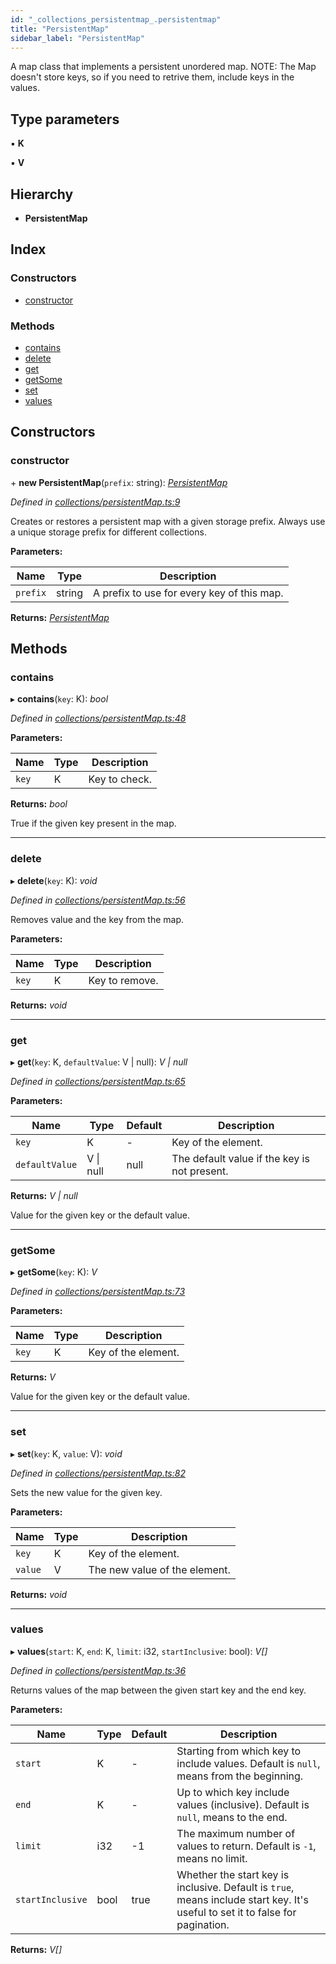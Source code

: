 ```yaml
---
id: "_collections_persistentmap_.persistentmap"
title: "PersistentMap"
sidebar_label: "PersistentMap"
---
```


A map class that implements a persistent unordered map.
NOTE: The Map doesn't store keys, so if you need to retrive them, include keys in the values.

## Type parameters

▪ **K**

▪ **V**

## Hierarchy

* **PersistentMap**

## Index

### Constructors

* [constructor](_collections_persistentmap_.persistentmap.md#constructor)

### Methods

* [contains](_collections_persistentmap_.persistentmap.md#contains)
* [delete](_collections_persistentmap_.persistentmap.md#delete)
* [get](_collections_persistentmap_.persistentmap.md#get)
* [getSome](_collections_persistentmap_.persistentmap.md#getsome)
* [set](_collections_persistentmap_.persistentmap.md#set)
* [values](_collections_persistentmap_.persistentmap.md#values)

## Constructors

###  constructor

\+ **new PersistentMap**(`prefix`: string): *[PersistentMap](_collections_persistentmap_.persistentmap.md)*

*Defined in [collections/persistentMap.ts:9](https://github.com/nearprotocol/near-runtime-ts/blob/2617e93/assembly/collections/persistentMap.ts#L9)*

Creates or restores a persistent map with a given storage prefix.
Always use a unique storage prefix for different collections.

**Parameters:**

Name | Type | Description |
------ | ------ | ------ |
`prefix` | string | A prefix to use for every key of this map.  |

**Returns:** *[PersistentMap](_collections_persistentmap_.persistentmap.md)*

## Methods

###  contains

▸ **contains**(`key`: K): *bool*

*Defined in [collections/persistentMap.ts:48](https://github.com/nearprotocol/near-runtime-ts/blob/2617e93/assembly/collections/persistentMap.ts#L48)*

**Parameters:**

Name | Type | Description |
------ | ------ | ------ |
`key` | K | Key to check. |

**Returns:** *bool*

True if the given key present in the map.

___

###  delete

▸ **delete**(`key`: K): *void*

*Defined in [collections/persistentMap.ts:56](https://github.com/nearprotocol/near-runtime-ts/blob/2617e93/assembly/collections/persistentMap.ts#L56)*

Removes value and the key from the map.

**Parameters:**

Name | Type | Description |
------ | ------ | ------ |
`key` | K | Key to remove.  |

**Returns:** *void*

___

###  get

▸ **get**(`key`: K, `defaultValue`: V | null): *V | null*

*Defined in [collections/persistentMap.ts:65](https://github.com/nearprotocol/near-runtime-ts/blob/2617e93/assembly/collections/persistentMap.ts#L65)*

**Parameters:**

Name | Type | Default | Description |
------ | ------ | ------ | ------ |
`key` | K | - | Key of the element. |
`defaultValue` | V &#124; null |  null | The default value if the key is not present. |

**Returns:** *V | null*

Value for the given key or the default value.

___

###  getSome

▸ **getSome**(`key`: K): *V*

*Defined in [collections/persistentMap.ts:73](https://github.com/nearprotocol/near-runtime-ts/blob/2617e93/assembly/collections/persistentMap.ts#L73)*

**Parameters:**

Name | Type | Description |
------ | ------ | ------ |
`key` | K | Key of the element. |

**Returns:** *V*

Value for the given key or the default value.

___

###  set

▸ **set**(`key`: K, `value`: V): *void*

*Defined in [collections/persistentMap.ts:82](https://github.com/nearprotocol/near-runtime-ts/blob/2617e93/assembly/collections/persistentMap.ts#L82)*

Sets the new value for the given key.

**Parameters:**

Name | Type | Description |
------ | ------ | ------ |
`key` | K | Key of the element. |
`value` | V | The new value of the element.  |

**Returns:** *void*

___

###  values

▸ **values**(`start`: K, `end`: K, `limit`: i32, `startInclusive`: bool): *V[]*

*Defined in [collections/persistentMap.ts:36](https://github.com/nearprotocol/near-runtime-ts/blob/2617e93/assembly/collections/persistentMap.ts#L36)*

Returns values of the map between the given start key and the end key.

**Parameters:**

Name | Type | Default | Description |
------ | ------ | ------ | ------ |
`start` | K | - | Starting from which key to include values. Default is `null`, means from the beginning. |
`end` | K | - | Up to which key include values (inclusive). Default is `null`, means to the end. |
`limit` | i32 |  -1 | The maximum number of values to return. Default is `-1`, means no limit. |
`startInclusive` | bool | true | Whether the start key is inclusive. Default is `true`, means include start key.     It's useful to set it to false for pagination.  |

**Returns:** *V[]*
